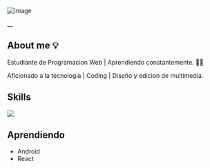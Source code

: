 ![image](https://i.postimg.cc/jS6kr0ht/Git-PROFILE.jpg)

__

## About me 💡

Estudiante de Programacion Web | Aprendiendo constantemente. 👨‍💻

Aficionado a la tecnologia | Coding | Diseño y edicion de multimedia. 





## Skills

![](https://i.postimg.cc/T36sKYkZ/SKILLS.png)


## Aprendiendo 

+ Android 
+ React


